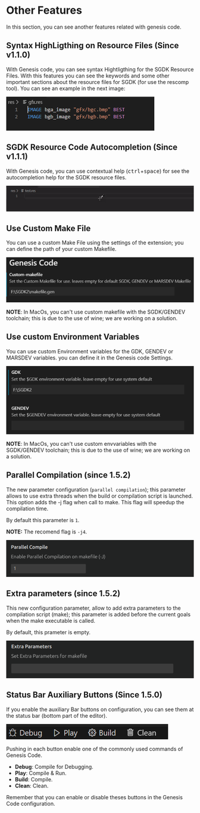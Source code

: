 # Other Features

In this section, you can see another features related with genesis code.

## Syntax HighLigthing on Resource Files (Since v1.1.0)

With Genesis code, you can see syntax Hightligthing for the SGDK Resource Files. With this features you can see the keywords and some other important sections about the resource files for SGDK (for use the rescomp tool). You can see an example in the next image:

![syntax](img/syntax.png)

## SGDK Resource Code Autocompletion (Since v1.1.1)

With Genesis code, you can use contextual help (<kbd>ctrl</kbd>+<kbd>space</kbd>) for see the autocompletion help for the SGDK resource files.

![testautocomplete](img/testautocomplete.gif)

## Use Custom Make File

You can use a custom Make File using the settings of the extension; you can define the path of your custom Makefile.

![makefilecustom](img/makefile.png)

**NOTE**: In MacOs, you can't use custom makefile with the SGDK/GENDEV toolchain; this is due to the use of wine; we are working on a solution.

## Use custom Environment Variables

You can use custom Environment variables for the GDK, GENDEV or MARSDEV variables. you can define it in the Genesis code Settings.

![envvariables](img/envvariables.png)

**NOTE**: In MacOs, you can't use custom envvariables with the SGDK/GENDEV toolchain; this is due to the use of wine; we are working on a solution.

## Parallel Compilation (since 1.5.2)

The new parameter configuration (```parallel compilation```); this parameter allows to use extra threads when the build or compilation script is launched. This option adds the -j flag when call to make. This flag will speedup the compilation time.

By default this parameter is ```1```.

**NOTE:** The recomend flag is ```-j4```.

![parallel compilation](img/pcompile.png)

## Extra parameters (since 1.5.2)

This new configuration parameter, allow to add extra parameters to the compilation script (make); this parameter is added before the current goals when the make executable is called.

By default, this prameter is empty.

![extraParameters](img/extrap.png)

## Status Bar Auxiliary Buttons (Since 1.5.0)

If you enable the auxiliary Bar buttons on configuration, you can see them at the status bar (bottom part of the editor).

![Status bar Auxiliary Buttons](img/sbarbuttons.png)

Pushing in each button enable one of the commonly used commands of Genesis Code.

* **Debug**: Compile for Debugging.
* **Play**: Compile & Run.
* **Build**: Compile.
* **Clean**: Clean.

Remember that you can enable or disable theses buttons in the Genesis Code configuration.
